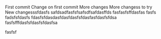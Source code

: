 First commit
Change on first commit
More changes
More changess to try
New changesssfdasfs
safdsadfasfsfsafsdfsafdasffds
fasfasfsffdasfas
fasfs
fadsfsfdasfs
fdasfsfdasdasfdasfdasfsfdasfasfdasfsfdsa
fasfsfffdasfsfdasfsfdasfsa

fasfsf
